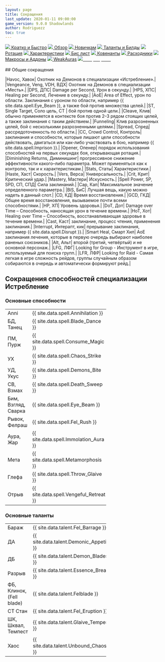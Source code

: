 ```yaml
---
layout: page
title: Сокращения
last_update: 2020-01-11 09:00:00
game_version: 9.0.0 Shadowlands
author: Rodriguezz
toc: true
---
```


<div id="smooth-nav-outer">
<a href="{{ site.url }}/guide/havoc/quick_faq.html"><img src="https://wow.zamimg.com/images/wow/icons/medium/wow_token01.jpg"> Кратко и Быстро</a>
<a href="{{ site.url }}/guide/havoc/overview.html"><img src="https://wow.zamimg.com/images/wow/icons/medium/inv_misc_spyglass_02.jpg"> Обзор</a>
<a href="{{ site.url }}/guide/havoc/beginners.html"><img src="https://wow.zamimg.com/images/wow/icons/medium/spell_lifegivingseed.jpg"> Новичкам</a>
<a href="{{ site.url }}/guide/havoc/talent-builds.html"><img src="https://wow.zamimg.com/images/wow/icons/medium/ability_marksmanship.jpg"> Таланты и Билды</a>
<a href="{{ site.url }}/guide/havoc/rotation-priority.html"><img src="https://wow.zamimg.com/images/wow/icons/medium/wow_token01.jpg"> Ротация</a>
<a href="{{ site.url }}/guide/havoc/stats.html"><img src="https://wow.zamimg.com/images/wow/icons/medium/inv_inscription_80_warscroll_intellect.jpg"> Характеристики</a>
<a href="{{ site.url }}/guide/havoc/gear.html"><img src="https://wow.zamimg.com/images/wow/icons/medium/inv_chest_chain_03.jpg"> Бис лист</a>
<a href="{{ site.url }}/guide/havoc/covenant.html"><img src="https://wow.zamimg.com/images/wow/icons/medium/wow_token01.jpg"> Ковенанты</a>
<a href="{{ site.url }}/guide/havoc/consumables.html"><img src="https://wow.zamimg.com/images/wow/icons/medium/inv_potion_92.jpg"> Расходники</a>
<a href="{{ site.url }}/guide/havoc/macros-addons.html"><img src="https://wow.zamimg.com/images/wow/icons/medium/inv_eng_gearspringparts.jpg"> Макросы и Аддоны</a>
<a href="{{ site.url }}/guide/havoc/weakauras.html"><img src="https://wow.zamimg.com/images/wow/icons/medium/spell_holy_auramastery.jpg"> WeakAuras</a>
<a href="{{ site.url }}/guide/havoc/common-terms.html"><img src="https://wow.zamimg.com/images/wow/icons/medium/ui_chat.jpg"><span style="color: white;"> Сокращения</span></a>
</div>
<br>
## Общие сокращения

|Havoc, Хавок| Охотник на Демонов в специализации «Истребление».|
|Vengeance, Veng, VDH, ВДХ| Охотник на Демонов в специализации «Месть».|
|DPS, ДПС| Damage per Second, Урон в секунду.|
|HPS, ХПС| Healing per Second, Лечение в секунду.|
|AoE| Area of Effect, урон по области. Заклинания с уроном по области, например {{ site.data.spell.Eye_Beam }}, а также бой против множества целей.|
|ST, Single Target, Соло цель, СТ | бой против одной цели.|
|Cleave, Клив| обычно применяется в контексте боя против 2–3 рядом стоящих целей, а также заклинания с таким действием.|
|Funneling| Клив разрозненных целей, бой с несколькими разрозненными целями.|
|Spread, Спред| рассредоточенность по области.|
|СС, Crowd Control, Контроль| заклинания и способности, которые лишают цели способности действовать, двигаться или как-либо участвовать в бою, например {{ site.data.spell.Imprison }}.|
|Opener, Опенер| порядок использования способностей на первых секундах боя, открывающая ротация.|
|Diminishing Returns, Диминишинг| прогрессивное снижение эффективности какого–либо параметра. Может применяться как к контролю, так и к характеристикам.|
|Stats, Статы| Характеристики.|
|Haste, Хаст| Скорость.|
|Vers, Верса| Универсальность.|
|Crit, Крит| Критический удар.|
|Mastery, Мастери| Искусность.|
|Spell Power, SP, SPD, СП, СПД| Сила заклинаний.|
|Cap, Кап| Максимальное значение определенного параметра.|
|BiS, БиС| Лучшая вещь, какую можно надеть в данный слот.|
|CD, КД| Время восстановления.|
|GCD, ГКД| Общее время восстановления, вызываемое почти всеми способностями.|
|HP, ХП| Уровень здоровья.|
|DoT, Дот| Damage over Time – Способность, наносящая урон в течение времени.|
|HoT, Хот| Healing over Time – Способность, восстанавливающая здоровье в течение времени.|
|Cast, Каст| заклинание, процесс чтения, применения заклинания.|
|Interrupt, Интерапт, кик| прерывание заклинания, например {{ site.data.spell.Disrupt }}.|
|Smart Heal, Смарт Хил| АоЕ заклинания лечения, которые в первую очередь выбирают наиболее раненых союзников.|
|Alt, Альт| второй (третий, четвёртый) и не основной персонаж.|
|LFG, ЛФГ| Looking for Group - Инструмент в игре, используемый для поиска групп.|
|LFR, ЛФР| Looking for Raid - Самая легкая в игре сложность рейдов, группы случайным образом собираются в очередь и автоматически формируют рейд.|

## Сокращения способностей специализации Истребление

### Основные способности

<table style="width:65%;">
  <tr>
    <td>Anni</td>
    <td>{{ site.data.spell.Annihilation }}</td>
  </tr>
  <tr>
    <td>БД, Танец</td>
    <td>{{ site.data.spell.Blade_Dance }}</td>
  </tr>
  <tr>
    <td>ПМ, Пурж</td>
    <td>{{ site.data.spell.Consume_Magic }}</td>
  </tr>
  <tr>
    <td>УХ</td>
    <td>{{ site.data.spell.Chaos_Strike }}</td>
  </tr>
  <tr>
    <td>УД, Укус</td>
    <td>{{ site.data.spell.Demons_Bite }}</td>
  </tr>
  <tr>
    <td>СВ, Взмах</td>
    <td>{{ site.data.spell.Death_Sweep }}</td>
  </tr>
  <tr>
    <td>Бим, Взгляд,<br> Сварка</td>
    <td>{{ site.data.spell.Eye_Beam }}</td>
  </tr>
  <tr>
    <td>Рывок, Фелраш </td>
    <td>{{ site.data.spell.Fel_Rush }}</td>
  </tr>
  <tr>
    <td>Аура, Жар</td>
    <td>{{ site.data.spell.Immolation_Aura }}</td>
  </tr>
  <tr>
    <td>Мета</td>
    <td>{{ site.data.spell.Metamorphosis }}</td>
  </tr>
  <tr>
    <td>Глефа</td>
    <td>{{ site.data.spell.Throw_Glaive }}</td>
  </tr>
  <tr>
    <td>Отрыв</td>
    <td>{{ site.data.spell.Vengeful_Retreat }}</td>
  </tr>
</table>

### Основные таланты
<table style="width:65%;">
  <tr>
    <td>Бараж</td>
    <td>{{ site.data.talent.Fel_Barrage }}</td>
  </tr>
  <tr>
    <td>ДА</td>
    <td>{{ site.data.talent.Demonic_Appetite }}</td>
  </tr>
  <tr>
    <td>ДБ</td>
    <td>{{ site.data.talent.Demon_Blades }}</td>
  </tr>
  <tr>
    <td>Разрыв</td>
    <td>{{ site.data.talent.Essence_Break }}</td>
  </tr>
  <tr>
    <td>ФБ, Клинок,<br>(Fell blade)</td>
    <td>{{ site.data.talent.Felblade }}</td>
  </tr>
  <tr>
    <td>СТ Стан</td>
    <td>{{ site.data.talent.Fel_Eruption }}</td>
  </tr>
  <tr>
    <td>ШК, Шквал,<br>Темпест</td>
    <td>{{ site.data.talent.Glaive_Tempest }}</td>
  </tr>
  <tr>
    <td>Хаос</td>
    <td>{{ site.data.talent.Unbound_Chaos }}</td>
  </tr>
</table>

